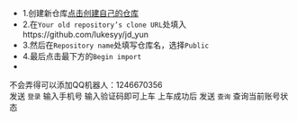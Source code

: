* 1.创建新仓库[点击创建自己的仓库](https://github.com/new/import)
* 2.在`Your old repository’s clone URL`处填入https://github.com/lukesyy/jd_yun
* 3.然后在`Repository name`处填写仓库名，选择`Public`
* 4.最后点击最下方的`Begin import`
* 
不会弄得可以添加QQ机器人：1246670356  
发送 `登录` 输入手机号 输入验证码即可上车
上车成功后
发送 `查询` 查询当前账号状态
